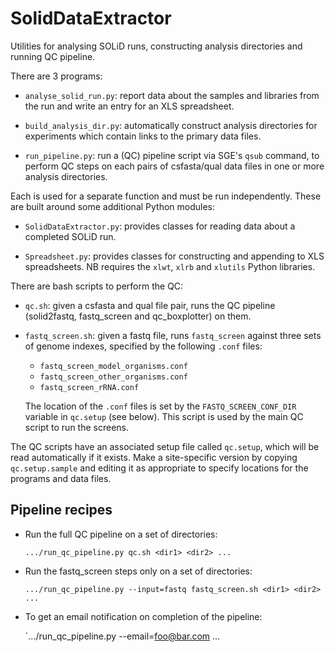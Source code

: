 SolidDataExtractor
==================
Utilities for analysing SOLiD runs, constructing analysis directories
and running QC pipeline.

There are 3 programs:

*   `analyse_solid_run.py`: report data about the samples and libraries
    from the run and write an entry for an XLS spreadsheet.

*   `build_analysis_dir.py`: automatically construct analysis directories for
    experiments which contain links to the primary data files.

*   `run_pipeline.py`: run a (QC) pipeline script via SGE's `qsub` command,
    to perform QC steps on each pairs of csfasta/qual data files in one or
    more analysis directories.

Each is used for a separate function and must be run independently. These are
built around some additional Python modules:

*   `SolidDataExtractor.py`: provides classes for reading data about a
    completed SOLiD run.

*   `Spreadsheet.py`: provides classes for constructing and appending to
    XLS spreadsheets. NB requires the `xlwt`, `xlrb` and `xlutils` Python
    libraries.

There are bash scripts to perform the QC:

*   `qc.sh`: given a csfasta and qual file pair, runs the QC pipeline
    (solid2fastq, fastq_screen and qc_boxplotter) on them.

*   `fastq_screen.sh`: given a fastq file, runs `fastq_screen` against
    three sets of genome indexes, specified by the following `.conf` files:

     * `fastq_screen_model_organisms.conf`
     * `fastq_screen_other_organisms.conf`
     * `fastq_screen_rRNA.conf`

    The location of the `.conf` files is set by the `FASTQ_SCREEN_CONF_DIR`
    variable in `qc.setup` (see below). This script is used by the main
    QC script to run the screens.

The QC scripts have an associated setup file called `qc.setup`, which
will be read automatically if it exists. Make a site-specific version by
copying `qc.setup.sample` and editing it as appropriate to specify
locations for the programs and data files.

Pipeline recipes
----------------

*   Run the full QC pipeline on a set of directories:

    `.../run_qc_pipeline.py qc.sh <dir1> <dir2> ...`

*   Run the fastq_screen steps only on a set of directories:

    `.../run_qc_pipeline.py --input=fastq fastq_screen.sh <dir1> <dir2> ...`

*   To get an email notification on completion of the pipeline:

    `.../run_qc_pipeline.py --email=foo@bar.com ...
